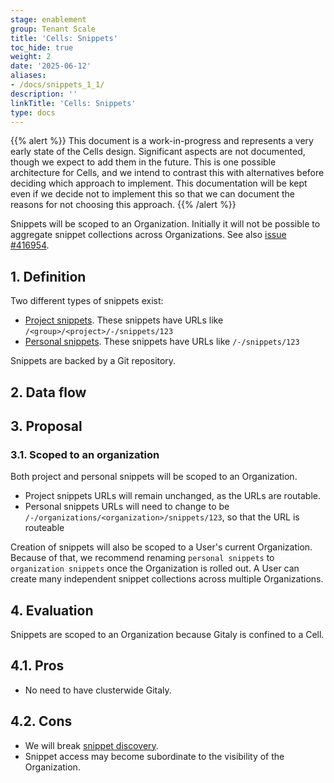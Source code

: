 ```yaml
---
stage: enablement
group: Tenant Scale
title: 'Cells: Snippets'
toc_hide: true
weight: 2
date: '2025-06-12'
aliases:
- /docs/snippets_1_1/
description: ''
linkTitle: 'Cells: Snippets'
type: docs
---
```


{{% alert %}}
This document is a work-in-progress and represents a very early state of the
Cells design. Significant aspects are not documented, though we expect to add
them in the future. This is one possible architecture for Cells, and we intend to
contrast this with alternatives before deciding which approach to implement.
This documentation will be kept even if we decide not to implement this so that
we can document the reasons for not choosing this approach.
{{% /alert %}}

Snippets will be scoped to an Organization. Initially it will not be possible to aggregate snippet collections across Organizations. See also [issue #416954](https://gitlab.com/gitlab-org/gitlab/-/issues/416954).

## 1. Definition

Two different types of snippets exist:

- [Project snippets](https://docs.gitlab.com/ee/api/project_snippets.html). These snippets have URLs
  like `/<group>/<project>/-/snippets/123`
- [Personal snippets](https://docs.gitlab.com/ee/user/snippets.html). These snippets have URLs like
  `/-/snippets/123`

Snippets are backed by a Git repository.

## 2. Data flow

## 3. Proposal

### 3.1. Scoped to an organization

Both project and personal snippets will be scoped to an Organization.

- Project snippets URLs will remain unchanged, as the URLs are routable.
- Personal snippets URLs will need to change to be `/-/organizations/<organization>/snippets/123`,
  so that the URL is routeable

Creation of snippets will also be scoped to a User's current Organization. Because of that, we recommend renaming `personal snippets` to `organization snippets` once the Organization is rolled out. A User can create many independent snippet collections across multiple Organizations.

## 4. Evaluation

Snippets are scoped to an Organization because Gitaly is confined to a Cell.

## 4.1. Pros

- No need to have clusterwide Gitaly.

## 4.2. Cons

- We will break [snippet discovery](https://docs.gitlab.com/ee/user/snippets.html#discover-snippets).
- Snippet access may become subordinate to the visibility of the Organization.
